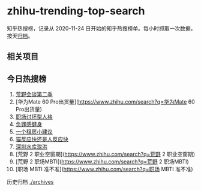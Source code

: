 # zhihu-trending-top-search

知乎热搜榜，记录从 2020-11-24
日开始的知乎热搜榜单。每小时抓取一次数据，按天[归档](./archives)。

## 相关项目

## 今日热搜榜

<!-- BEGIN -->
<!-- 最后更新时间 Sat Sep 09 2023 05:06:08 GMT+0800 (China Standard Time) -->

1. [荒野会谈第二季](https://www.zhihu.com/search?q=荒野会谈第二季)
1. [华为Mate 60 Pro出货量](https://www.zhihu.com/search?q=华为Mate 60 Pro出货量)
1. [职场讨坏型人格](https://www.zhihu.com/search?q=职场讨坏型人格)
1. [负罪感健身](https://www.zhihu.com/search?q=负罪感健身)
1. [一个租房小建议](https://www.zhihu.com/search?q=一个租房小建议)
1. [猫反应快还是人反应快](https://www.zhihu.com/search?q=猫反应快还是人反应快)
1. [深圳水库泄洪](https://www.zhihu.com/search?q=深圳水库泄洪)
1. [荒野 2 职业空窗期](https://www.zhihu.com/search?q=荒野 2 职业空窗期)
1. [荒野 2 职场MBTI](https://www.zhihu.com/search?q=荒野 2 职场MBTI)
1. [职场 MBTI 准不准](https://www.zhihu.com/search?q=职场 MBTI 准不准)

<!-- END -->

历史归档 [./archives](./archives)

